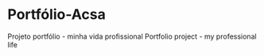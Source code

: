 # Portfólio-Acsa
Projeto portfólio - minha vida profissional
Portfolio project - my professional life
